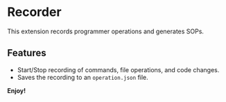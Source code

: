 # Recorder

This extension records programmer operations and generates SOPs.

## Features

- Start/Stop recording of commands, file operations, and code changes.
- Saves the recording to an `operation.json` file.

**Enjoy!**
